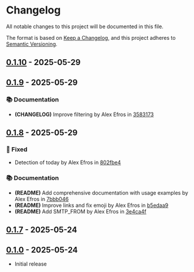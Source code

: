 # Changelog

All notable changes to this project will be documented in this file.

The format is based on [Keep a Changelog](https://keepachangelog.com/en/1.1.0/),
and this project adheres to [Semantic Versioning](https://semver.org/spec/v2.0.0.html).

## [0.1.10] - 2025-05-29

[0.1.10]: https://github.com///compare/v0.1.9..v0.1.10
[ff23b56]: https://github.com///commit/ff23b565f5ed900b8af5e0ffd1ce7a7fa99c32c7

## [0.1.9] - 2025-05-29

### 📚 Documentation

- **(CHANGELOG)** Improve filtering by Alex Efros in [3583173]

[0.1.9]: https://github.com///compare/v0.1.8..v0.1.9
[abe9760]: https://github.com///commit/abe9760ca021de1841805213fe9e37ed80b32574
[3583173]: https://github.com///commit/3583173bdb8979150738a594ee1b946f5ecf2afc
[3a8976e]: https://github.com///commit/3a8976e2f636700f5876511aaf9d67af2ff0da3a

## [0.1.8] - 2025-05-29

### 🐛 Fixed

- Detection of today by Alex Efros in [802fbe4]

### 📚 Documentation

- **(README)** Add comprehensive documentation with usage examples by Alex Efros in [7bbb046]
- **(README)** Improve links and fix emoji by Alex Efros in [b5edaa9]
- **(README)** Add SMTP_FROM by Alex Efros in [3e4ca4f]

[0.1.8]: https://github.com///compare/v0.1.7..v0.1.8
[36466dd]: https://github.com///commit/36466dd5afacc22ea338ad91f47662adc6d4dfaa
[b728be0]: https://github.com///commit/b728be09c91bc577320f93574f494197e07f45cc
[b740635]: https://github.com///commit/b7406351425f89116f18073b538480f0407d2613
[ade5571]: https://github.com///commit/ade557190dfcdc913077dfc86118392108cc3574
[bac569c]: https://github.com///commit/bac569c9358caeb28e2198b4fe9625ba0bc02742
[53b00ed]: https://github.com///commit/53b00ed6afe7d5fd54a04342058d47a8267fca0a
[802fbe4]: https://github.com///commit/802fbe405f097ccce1ec55119a86a15d04ddb116
[1349f8b]: https://github.com///commit/1349f8b848681ee92044350046c7ff4d0e882817
[5b21d63]: https://github.com///commit/5b21d635ee8d9adc0cc24a5181ee4502032706eb
[9a611fd]: https://github.com///commit/9a611fdf02f1bcc858c4599120f1e76ee4364602
[1956770]: https://github.com///commit/1956770f937766040f1af64c4daaedf1f9dda460
[4e8405e]: https://github.com///commit/4e8405e42f2a0b2e664a46d40ce8609fd742ade1
[373f3e5]: https://github.com///commit/373f3e5e3ef6ca26450d0b3a879905b72a53958d
[d5c3ef9]: https://github.com///commit/d5c3ef96df69a310a88a13321a6e6c5a41d36644
[7bbb046]: https://github.com///commit/7bbb0467f665bf62761742d6819d36589760076b
[b5edaa9]: https://github.com///commit/b5edaa9ab5aa61c9a9b33b002d968de7cea60176
[3e4ca4f]: https://github.com///commit/3e4ca4f55327e13129b3f4e230100c5df2b8108c
[ebe9cfc]: https://github.com///commit/ebe9cfc194202565a6b8b574e2c7e490f542969d
[6fde39c]: https://github.com///commit/6fde39cec0b0fe46c0d0ec09a8c648541f2d63a3
[febdebd]: https://github.com///commit/febdebd9f80b1234fe18c5ecb7a03f978c428d4c
[41db7d4]: https://github.com///commit/41db7d47a0b7801fc0eb2f979c192d9a1dda4605

## [0.1.7] - 2025-05-24

[0.1.7]: https://github.com///compare/v0.1.0..v0.1.7
[43ac50d]: https://github.com///commit/43ac50d161bef57b753e47f0520b798c52b8ecdd
[ecd147a]: https://github.com///commit/ecd147a6f04df042dbe4c3195cbb64f459b3187e
[ee465a1]: https://github.com///commit/ee465a175805ef1ea9176a200ab81faf26a3f324
[f3bfbc1]: https://github.com///commit/f3bfbc1d1399ba32728328be9911042a004cfc84
[f704d3a]: https://github.com///commit/f704d3ade70ad96bc75620adb3ca6a5f71c493c6
[4711c51]: https://github.com///commit/4711c51379bd75dfde372646e5b92ab5cce828bf
[cb8bef9]: https://github.com///commit/cb8bef9dd5c25fdd5cd0a7a436bb92d89ebca8e1

## [0.1.0] - 2025-05-24

- Initial release

[0.1.0]: https://github.com///compare/%40%7B10year%7D..v0.1.0
[56ad2b1]: https://github.com///commit/56ad2b155443daa51bcd7a521ba3e9db7702bb0f
[3e95996]: https://github.com///commit/3e95996d6f2a25f07d91a012fcd5f82da70c465b
[d6abb32]: https://github.com///commit/d6abb32babdc35880666560d70c3ca74deb59eb2
[aac56aa]: https://github.com///commit/aac56aa7989f80cfbb65b19c38ba324c8e811444
[5b98263]: https://github.com///commit/5b98263d6ef3461bab29dae8dec26107a0b77ea1
[80cfd64]: https://github.com///commit/80cfd6454a74295a5a30bf0cb3bd06e4625876a2
[f4c8962]: https://github.com///commit/f4c8962b3c9b22f2d50ed858246b4725eebbf852
[6d2bf87]: https://github.com///commit/6d2bf87526661315632a35e0534fd4f928a6cbde
[2b66503]: https://github.com///commit/2b66503358e844c80981f50e540e4a70aded83d4
[fa26462]: https://github.com///commit/fa264628ef01e54da7c4df3bd0bb6554a9e2d830
[5beba8d]: https://github.com///commit/5beba8d91f7380ec6697197e004d410ee4b44432
[e220143]: https://github.com///commit/e2201433b3ed03003d47f07ba72f32ac4d93f390
[17c7c2b]: https://github.com///commit/17c7c2bc3783474cb7c86ec6fa3597e7ddccb6e9
[221e9ff]: https://github.com///commit/221e9ff220d98d20d6c576c96b88b53c272e6009
[3504c3f]: https://github.com///commit/3504c3ff7a7f9d74600c73f4bb2f6612293de4c1
[2b0775d]: https://github.com///commit/2b0775d8ece3026ec10262b4e1e5270e92e69f7b
[fe7d8c5]: https://github.com///commit/fe7d8c5e39852d754eac8b657c15d38458e6d90e
[cf376ef]: https://github.com///commit/cf376efd38a3dc097a7bda9e57eed1b59389815d
[fbb99fb]: https://github.com///commit/fbb99fbbfd3f0ddf5853d6846a1bbb6984327204
[9a66f35]: https://github.com///commit/9a66f357bd76758e993e2f5f7b2f157da6dae5f7
[0aede78]: https://github.com///commit/0aede78dd8b319ace9f6da1ca928da875ebed0df
[9e90d57]: https://github.com///commit/9e90d57a7163dd69f6407616dc5239df86cf3700
[ef291b5]: https://github.com///commit/ef291b5299c1d76840deb57460e3ca6bbb4a4ae1

<!-- generated by git-cliff -->
